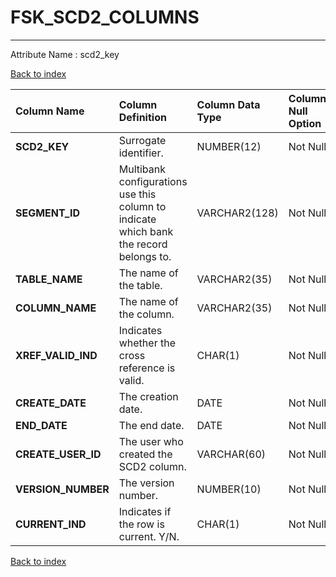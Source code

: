 # FSK_SCD2_COLUMNS

---

Attribute Name :   scd2_key

[Back to index](./index.md)

| Column Name        | Column Definition                                                                      | Column Data Type   | Column Null Option   | PK   | FK   |
|:-------------------|:---------------------------------------------------------------------------------------|:-------------------|:---------------------|:-----|:-----|
| **SCD2_KEY**       | Surrogate identifier.                                                                  | NUMBER(12)         | Not Null             | Yes  | No   |
| **SEGMENT_ID**     | Multibank configurations use this column to indicate which bank the record belongs to. | VARCHAR2(128)      | Not Null             | Yes  | No   |
| **TABLE_NAME**     | The name of the table.                                                                 | VARCHAR2(35)       | Not Null             | No   | No   |
| **COLUMN_NAME**    | The name of the column.                                                                | VARCHAR2(35)       | Not Null             | No   | No   |
| **XREF_VALID_IND** | Indicates whether the cross reference is valid.                                        | CHAR(1)            | Not Null             | No   | No   |
| **CREATE_DATE**    | The creation date.                                                                     | DATE               | Not Null             | No   | No   |
| **END_DATE**       | The end date.                                                                          | DATE               | Not Null             | No   | No   |
| **CREATE_USER_ID** | The user who created the SCD2 column.                                                  | VARCHAR(60)        | Not Null             | No   | No   |
| **VERSION_NUMBER** | The version number.                                                                    | NUMBER(10)         | Not Null             | No   | No   |
| **CURRENT_IND**    | Indicates if the row is current. Y/N.                                                  | CHAR(1)            | Not Null             | No   | No   |

[Back to index](./index.md)
